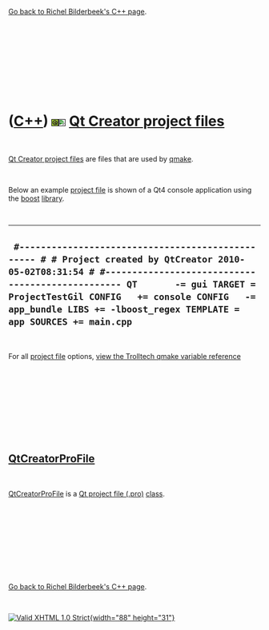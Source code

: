 

[Go back to Richel Bilderbeek's C++ page](Cpp.htm).

 

 

 

 

 

([C++](Cpp.htm)) ![Qt](PicQt.png)![Qt Creator](PicQtCreator.png) [Qt Creator project files](CppQtProjectFile.htm)
=================================================================================================================

 

[Qt Creator project files](CppQtProjectFile.htm) are files that are used
by [qmake](CppQmake.htm).

 

Below an example [project file](CppQtProjectFile.htm) is shown of a Qt4
console application using the [boost](CppBoost.htm)
[library](CppLibrary.htm).

 

  -------------------------------------------------------------------------------------------------------------------------------------------------------------------------------------------------------------------------------------------------------------------------------------------------------------
  ` #------------------------------------------------- # # Project created by QtCreator 2010-05-02T08:31:54 # #------------------------------------------------- QT       -= gui TARGET = ProjectTestGil CONFIG   += console CONFIG   -= app_bundle LIBS += -lboost_regex TEMPLATE = app SOURCES += main.cpp`
  -------------------------------------------------------------------------------------------------------------------------------------------------------------------------------------------------------------------------------------------------------------------------------------------------------------

 

For all [project file](CppQtProjectFile.htm) options, [view the
Trolltech qmake variable
reference](http://doc.trolltech.com/4.2/qmake-variable-reference.html)

 

 

 

 

 

[QtCreatorProFile](CppQtCreatorProFile.htm)
-------------------------------------------

 

[QtCreatorProFile](CppQtCreatorProFile.htm) is a [Qt project file
(.pro)](CppQtProjectFile.htm) [class](CppClass.htm).

 

 

 

 

 

[Go back to Richel Bilderbeek's C++ page](Cpp.htm).



 

[![Valid XHTML 1.0 Strict](valid-xhtml10.png){width="88"
height="31"}](http://validator.w3.org/check?uri=referer)
